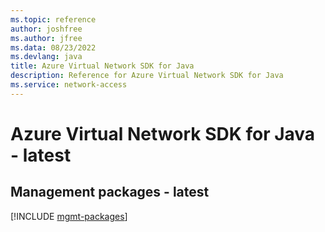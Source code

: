 ```yaml
---
ms.topic: reference
author: joshfree
ms.author: jfree
ms.data: 08/23/2022
ms.devlang: java
title: Azure Virtual Network SDK for Java
description: Reference for Azure Virtual Network SDK for Java
ms.service: network-access
---
```

# Azure Virtual Network SDK for Java - latest

## Management packages - latest
[!INCLUDE [mgmt-packages](virtual-network-mgmt-index.md)]